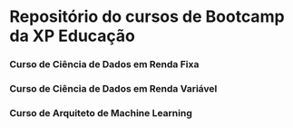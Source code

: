 # Repositório do cursos de Bootcamp da XP Educação

### Curso de Ciência de Dados em Renda Fixa 
### Curso de Ciência de Dados em Renda Variável 
### Curso de Arquiteto de Machine Learning 
